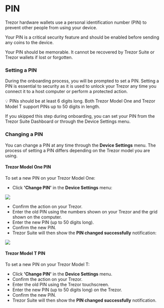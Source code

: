 # PIN

Trezor hardware wallets use a personal identification number (PIN) to prevent other people from using your device.

Your PIN is a critical security feature and should be enabled before sending any coins to the device.

Your PIN should be memorable. It cannot be recovered by Trezor Suite or Trezor wallets if lost or forgotten.

### Setting a PIN

During the onboarding process, you will be prompted to set a PIN. Setting a PIN is essential to security as it is used to unlock your Trezor any time you connect it to a host computer or perform a protected action.

💡 PINs should be at least 6 digits long. Both Trezor Model One and Trezor Model T support PINs up to 50 digits in length.

If you skipped this step during onboarding, you can set your PIN from the Trezor Suite Dashboard or through the Device Settings menu.

### Changing a PIN

You can change a PIN at any time through the **Device Settings** menu. The process of setting a PIN differs depending on the Trezor model you are using.

#### Trezor Model One PIN

To set a new PIN on your Trezor Model One:

* Click **'Change PIN'** in the **Device Settings** menu:

![](../../.gitbook/assets/Settings\_Change\_PIN-highlight.png)

* Confirm the action on your Trezor.
* Enter the old PIN using the numbers shown on your Trezor and the grid shown on the computer.
* Enter the new PIN (up to 50 digits long).
* Confirm the new PIN.
* Trezor Suite will then show the **PIN changed successfully** notification:

![](../../.gitbook/assets/PIN\_Change\_OK.png)

#### Trezor Model T PIN

To set a new PIN on your Trezor Model T:

* Click **'Change PIN'** in the **Device Settings** menu.
* Confirm the action on your Trezor.
* Enter the old PIN using the Trezor touchscreen.
* Enter the new PIN (up to 50 digits long) on the Trezor.
* Confirm the new PIN.
* Trezor Suite will then show the **PIN changed successfully** notification.

